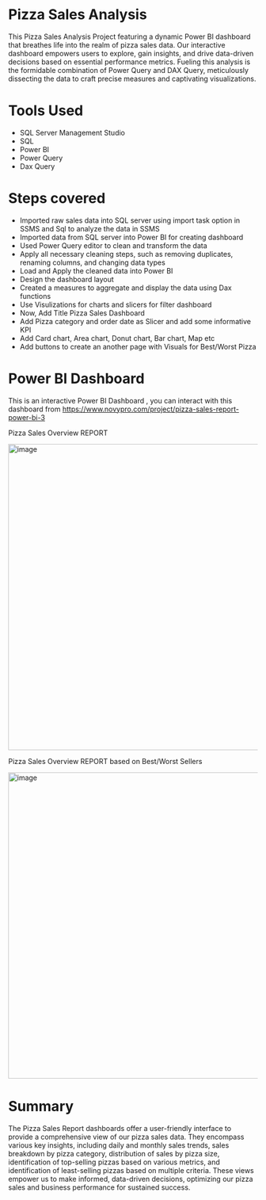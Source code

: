 # Pizza Sales Analysis
This Pizza Sales Analysis Project featuring a dynamic Power BI dashboard that breathes life into the realm of pizza sales data. Our interactive dashboard empowers users to explore, gain insights, and drive data-driven decisions based on essential performance metrics. Fueling this analysis is the formidable combination of Power Query and DAX Query, meticulously dissecting the data to craft precise measures and captivating visualizations.

# Tools Used
* SQL Server Management Studio
* SQL
* Power BI
* Power Query
* Dax Query

# Steps covered
* Imported raw sales data into SQL server using import task option in SSMS and Sql to analyze the data in SSMS
* Imported data from SQL server into Power BI for creating dashboard
* Used Power Query editor to clean and transform the data
* Apply all necessary cleaning steps, such as removing duplicates, renaming columns, and changing data types
* Load and Apply the cleaned data into Power BI
* Design the dashboard layout
* Created a measures to aggregate and display the data using Dax functions
* Use Visulizations for charts and slicers for filter dashboard
* Now, Add Title Pizza Sales Dashboard
* Add Pizza category and order date as Slicer and add some informative KPI
* Add Card chart, Area chart, Donut chart, Bar chart, Map etc
* Add buttons to create an another page with Visuals for Best/Worst Pizza


# Power BI Dashboard
This is an interactive Power BI Dashboard , you can interact with this dashboard from https://www.novypro.com/project/pizza-sales-report-power-bi-3

Pizza Sales Overview REPORT

<img width="618" alt="image" src="https://github.com/jaseel342/Pizza_Sales_Report/assets/135998004/27c9f9df-46f7-4ea2-8a99-1f434ffc7f49">

Pizza Sales Overview REPORT based on Best/Worst Sellers

<img width="618" alt="image" src="https://github.com/jaseel342/Pizza_Sales_Report/assets/135998004/619376f6-9fde-46f9-bee8-884b55d122e3">

# Summary
The Pizza Sales Report dashboards offer a user-friendly interface to provide a comprehensive view of our pizza sales data. They encompass various key insights, including daily and monthly sales trends, sales breakdown by pizza category, distribution of sales by pizza size, identification of top-selling pizzas based on various metrics, and identification of least-selling pizzas based on multiple criteria. These views empower us to make informed, data-driven decisions, optimizing our pizza sales and business performance for sustained success.
